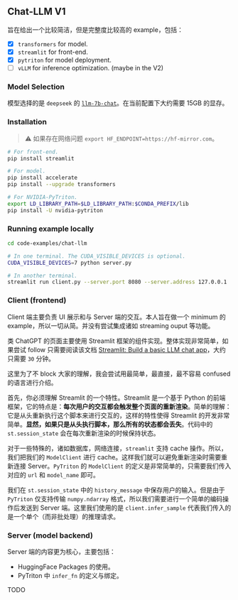 ## Chat-LLM V1

旨在给出一个比较简洁，但是完整度比较高的 example，包括：
- [x] `transformers` for model.
- [x] `streamlit` for front-end.
- [x] `pytriton` for model deployment.
- [ ] `vLLM` for inference optimization. (maybe in the V2)

### Model Selection
模型选择的是 `deepseek` 的 [`llm-7b-chat`](https://huggingface.co/deepseek-ai/deepseek-llm-7b-chat)。在当前配置下大约需要 15GB 的显存。


### Installation

> ⚠️ 如果存在网络问题 `export HF_ENDPOINT=https://hf-mirror.com`。

```bash
# For front-end.
pip install streamlit

# For model.
pip install accelerate
pip install --upgrade transformers

# For NVIDIA-PyTriton.
export LD_LIBRARY_PATH=$LD_LIBRARY_PATH:$CONDA_PREFIX/lib
pip install -U nvidia-pytriton
```

### Running example locally
```bash
cd code-examples/chat-llm

# In one terminal. The CUDA_VISIBLE_DEVICES is optional.
CUDA_VISIBLE_DEVICES=7 python server.py

# In another terminal. 
streamlit run client.py --server.port 8080 --server.address 127.0.0.1
```

### Client (frontend)

Client 端主要负责 UI 展示和与 Server 端的交互。本人旨在做一个 minimum 的 example，所以一切从简。并没有尝试集成诸如 streaming ouput 等功能。

类 ChatGPT 的页面主要使用 Streamlit 框架的组件实现。整体实现非常简单，如果尝试 follow 只需要阅读该文档 [Streamlit: Build a basic LLM chat app](https://docs.streamlit.io/knowledge-base/tutorials/build-conversational-apps)，大约只需要 `30` 分钟。

这里为了不 block 大家的理解，我会尝试用最简单，最直接，最不容易 confused 的语言进行介绍。

首先，你必须理解 Streamlit 的一个特性。Streamlit 是一个基于 Python 的前端框架，它的特点是：**每次用户的交互都会触发整个页面的重新渲染**。简单的理解：它是从头重新执行这个脚本来进行交互的，这样的特性使得 Streamlit 的开发非常简单。**显然，如果只是从头执行脚本，那么所有的状态都会丢失**。代码中的 `st.session_state` 会在每次重新渲染的时候保持状态。

对于一些特殊的，诸如数据库，网络连接，`streamlit` 支持 cache 操作。所以，我们把我们的 `ModelClient` 进行 cache。这样我们就可以避免重新渲染时需要重新连接 Server。`PyTriton` 的 `ModelClient` 的定义是非常简单的，只需要我们传入对应的 `url` 和 `model_name` 即可。

我们在 `st.session_state` 中的  `history_message` 中保存用户的输入。但是由于 `PyTriton` 仅支持传输 `numpy.ndarray` 格式，所以我们需要进行一个简单的编码操作后发送到 Server 端。这里我们使用的是 `client.infer_sample` 代表我们传入的是一个单个（而非批处理）的推理请求。


### Server (model backend)

Server 端的内容更为核心，主要包括：
- HuggingFace Packages 的使用。
- PyTriton 中 `infer_fn` 的定义与绑定。

TODO